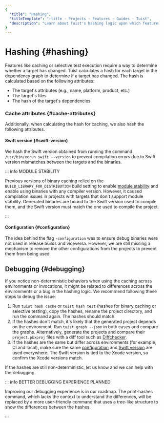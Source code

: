 ```yaml
---
{
  "title": "Hashing",
  "titleTemplate": ":title · Projects · Features · Guides · Tuist",
  "description": "Learn about Tuist's hashing logic upon which features like binary caching and selective testing are built."
}
---
```

# Hashing {#hashing}

Features like
<LocalizedLink href="/guides/features/cache">caching</LocalizedLink> or
selective test execution require a way to determine whether a target has
changed. Tuist calculates a hash for each target in the dependency graph to
determine if a target has changed. The hash is calculated based on the following
attributes:

- The target's attributes (e.g., name, platform, product, etc.)
- The target's files
- The hash of the target's dependencies

### Cache attributes {#cache-attributes}

Additionally, when calculating the hash for
<LocalizedLink href="/guides/features/cache">caching</LocalizedLink>, we also
hash the following attributes.

#### Swift version {#swift-version}

We hash the Swift version obtained from running the command `/usr/bin/xcrun
swift --version` to prevent compilation errors due to Swift version mismatches
between the targets and the binaries.

::: info MODULE STABILITY
<!-- -->
Previous versions of binary caching relied on the
`BUILD_LIBRARY_FOR_DISTRIBUTION` build setting to enable [module
stability](https://www.swift.org/blog/library-evolution#enabling-library-evolution-support)
and enable using binaries with any compiler version. However, it caused
compilation issues in projects with targets that don't support module stability.
Generated binaries are bound to the Swift version used to compile them, and the
Swift version must match the one used to compile the project.
<!-- -->
:::

#### Configuration {#configuration}

The idea behind the flag `-configuration` was to ensure debug binaries were not
used in release builds and viceversa. However, we are still missing a mechanism
to remove the other configurations from the projects to prevent them from being
used.

## Debugging {#debugging}

If you notice non-deterministic behaviors when using the caching across
environments or invocations, it might be related to differences across the
environments or a bug in the hashing logic. We recommend following these steps
to debug the issue:

1. Run `tuist hash cache` or `tuist hash test` (hashes for
   <LocalizedLink href="/guides/features/cache">binary caching</LocalizedLink>
   or <LocalizedLink href="/guides/features/selective-testing">selective
   testing</LocalizedLink>), copy the hashes, rename the project directory, and
   run the command again. The hashes should match.
2. If the hashes don't match, it's likely that the generated project depends on
   the environment. Run `tuist graph --json` in both cases and compare the
   graphs. Alternatively, generate the projects and compare their
   `project.pbxproj` files with a diff tool such as
   [Diffchecker](https://www.diffchecker.com).
3. If the hashes are the same but differ across environments (for example, CI
   and local), make sure the same [configuration](#configuration) and [Swift
   version](#swift-version) are used everywhere. The Swift version is tied to
   the Xcode version, so confirm the Xcode versions match.

If the hashes are still non-deterministic, let us know and we can help with the
debugging.


::: info BETTER DEBUGGING EXPERIENCE PLANNED
<!-- -->
Improving our debugging experience is in our roadmap. The print-hashes command,
which lacks the context to understand the differences, will be replaced by a
more user-friendly command that uses a tree-like structure to show the
differences between the hashes.
<!-- -->
:::
